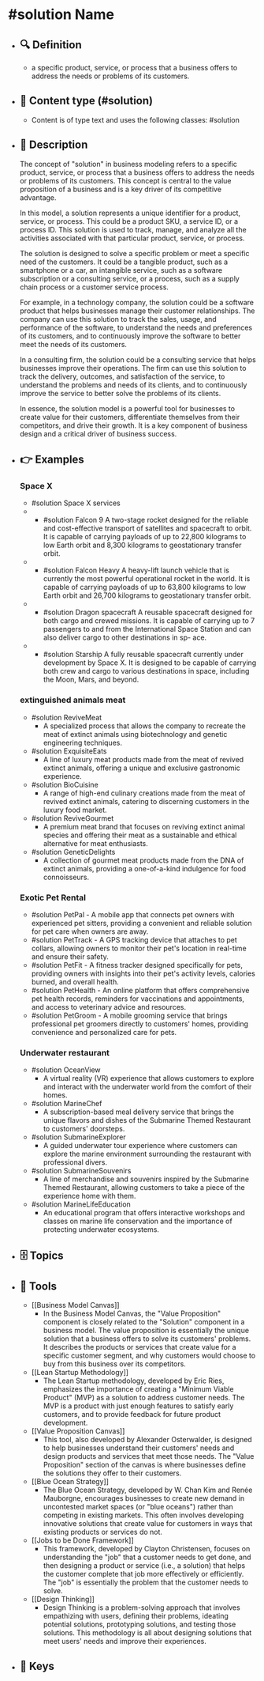 # #solution Name
- ## 🔍 Definition
  - a specific product, service, or process that a business offers to address the needs or problems of its customers.
- ## 📰 Content type (#solution)
  - Content is of type text and uses the following classes: #solution

- ## 📖 Description
  The concept of "solution" in business modeling refers to a specific product, service, or process that a business offers to address the needs or problems of its customers. This concept is central to the value proposition of a business and is a key driver of its competitive advantage.
  
  In this model, a solution represents a unique identifier for a product, service, or process. This could be a product SKU, a service ID, or a process ID. This solution is used to track, manage, and analyze all the activities associated with that particular product, service, or process.
  
  The solution is designed to solve a specific problem or meet a specific need of the customers. It could be a tangible product, such as a smartphone or a car, an intangible service, such as a software subscription or a consulting service, or a process, such as a supply chain process or a customer service process.
  
  For example, in a technology company, the solution could be a software product that helps businesses manage their customer relationships. The company can use this solution to track the sales, usage, and performance of the software, to understand the needs and preferences of its customers, and to continuously improve the software to better meet the needs of its customers.
  
  In a consulting firm, the solution could be a consulting service that helps businesses improve their operations. The firm can use this solution to track the delivery, outcomes, and satisfaction of the service, to understand the problems and needs of its clients, and to continuously improve the service to better solve the problems of its clients.
  
  In essence, the solution model is a powerful tool for businesses to create value for their customers, differentiate themselves from their competitors, and drive their growth. It is a key component of business design and a critical driver of business success.
- ## 👉 Examples
  ### Space X
  - #solution Space X services
  - - #solution Falcon 9
    A two-stage rocket designed for the reliable and cost-effective transport of satellites and spacecraft to orbit. It is capable of carrying payloads of up to 22,800 kilograms to low Earth orbit and 8,300 kilograms to geostationary transfer orbit.
  -  - #solution Falcon Heavy
    A heavy-lift launch vehicle that is currently the most powerful operational rocket in the world. It is capable of carrying payloads of up to 63,800 kilograms to low Earth orbit and 26,700 kilograms to geostationary transfer orbit.
   - - #solution Dragon spacecraft
    A reusable spacecraft designed for both cargo and crewed missions. It is capable of carrying up to 7 passengers to and from the International Space Station and can also deliver cargo to other destinations in sp- ace.
    - - #solution Starship
    A fully reusable spacecraft currently under development by Space X. It is designed to be capable of carrying both crew and cargo to various destinations in space, including the Moon, Mars, and beyond.
  ### 
  
  ### extinguished animals meat
  - #solution ReviveMeat
  	- A specialized process that allows the company to recreate the meat of extinct animals using biotechnology and genetic engineering techniques.
  - #solution ExquisiteEats
  	- A line of luxury meat products made from the meat of revived extinct animals, offering a unique and exclusive gastronomic experience.
  - #solution BioCuisine
  	- A range of high-end culinary creations made from the meat of revived extinct animals, catering to discerning customers in the luxury food market.
  - #solution ReviveGourmet
  	- A premium meat brand that focuses on reviving extinct animal species and offering their meat as a sustainable and ethical alternative for meat enthusiasts.
  - #solution GeneticDelights
  	- A collection of gourmet meat products made from the DNA of extinct animals, providing a one-of-a-kind indulgence for food connoisseurs.
  ### Exotic Pet Rental
  - #solution PetPal
    	- A mobile app that connects pet owners with experienced pet sitters, providing a convenient and reliable solution for pet care when owners are away.
  - #solution PetTrack
    	- A GPS tracking device that attaches to pet collars, allowing owners to monitor their pet's location in real-time and ensure their safety.
  - #solution PetFit
    	- A fitness tracker designed specifically for pets, providing owners with insights into their pet's activity levels, calories burned, and overall health.
  - #solution PetHealth
    	- An online platform that offers comprehensive pet health records, reminders for vaccinations and appointments, and access to veterinary advice and resources.
  - #solution PetGroom
    	- A mobile grooming service that brings professional pet groomers directly to customers' homes, providing convenience and personalized care for pets.
  ### Underwater restaurant
  - #solution OceanView
  	- A virtual reality (VR) experience that allows customers to explore and interact with the underwater world from the comfort of their homes.
  - #solution MarineChef
  	- A subscription-based meal delivery service that brings the unique flavors and dishes of the Submarine Themed Restaurant to customers' doorsteps.
  - #solution SubmarineExplorer
  	- A guided underwater tour experience where customers can explore the marine environment surrounding the restaurant with professional divers.
  - #solution SubmarineSouvenirs
  	- A line of merchandise and souvenirs inspired by the Submarine Themed Restaurant, allowing customers to take a piece of the experience home with them.
  - #solution MarineLifeEducation
  	- An educational program that offers interactive workshops and classes on marine life conservation and the importance of protecting underwater ecosystems.
- ## 🗄️ Topics
  
- ## 🧰 Tools
  - [[Business Model Canvas]]
    - In the Business Model Canvas, the "Value Proposition" component is closely related to the "Solution" component in a business model. The value proposition is essentially the unique solution that a business offers to solve its customers' problems. It describes the products or services that create value for a specific customer segment, and why customers would choose to buy from this business over its competitors.
  - [[Lean Startup Methodology]]
    - The Lean Startup methodology, developed by Eric Ries, emphasizes the importance of creating a "Minimum Viable Product" (MVP) as a solution to address customer needs. The MVP is a product with just enough features to satisfy early customers, and to provide feedback for future product development.
  - [[Value Proposition Canvas]]
    - This tool, also developed by Alexander Osterwalder, is designed to help businesses understand their customers' needs and design products and services that meet those needs. The "Value Proposition" section of the canvas is where businesses define the solutions they offer to their customers.
  - [[Blue Ocean Strategy]]
    - The Blue Ocean Strategy, developed by W. Chan Kim and Renée Mauborgne, encourages businesses to create new demand in uncontested market spaces (or "blue oceans") rather than competing in existing markets. This often involves developing innovative solutions that create value for customers in ways that existing products or services do not.
  - [[Jobs to be Done Framework]]
    - This framework, developed by Clayton Christensen, focuses on understanding the "job" that a customer needs to get done, and then designing a product or service (i.e., a solution) that helps the customer complete that job more effectively or efficiently. The "job" is essentially the problem that the customer needs to solve.
  - [[Design Thinking]]
    - Design Thinking is a problem-solving approach that involves empathizing with users, defining their problems, ideating potential solutions, prototyping solutions, and testing those solutions. This methodology is all about designing solutions that meet users' needs and improve their experiences.
- ## 🔑 Keys
  
